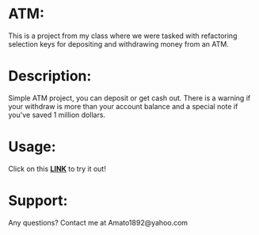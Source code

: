 <h1>ATM:</h1> This is a project from my class where we were tasked with refactoring selection keys for depositing and withdrawing money from an ATM.  
<h1>Description:</h1> Simple ATM project, you can deposit or get cash out. There is a warning if your withdraw is more than your account balance and a special note if you've saved 1 million dollars.
<h1>Usage:</h1> Click on this <a href="https://google.com"><strong>LINK</strong></a> to try it out!
<h1>Support:</h1> Any questions? Contact me at Amato1892@yahoo.com
